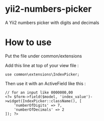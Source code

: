 yii2-numbers-picker
===================

A Yii2 numbers picker with digits and decimals

How to use
============

Put the file under common/extensions

Add this line at top of your view file : 
```
use common\extensions\IndexPicker;
```

Then use it with an ActiveField like this :

```
// for an input like 0000000,00
<?= $form->field($model, 'index_value')->widget(IndexPicker::className(), [
	'numberOfDigits' => 7,
	'numberOfDecimals' => 2
]); ?>
```
